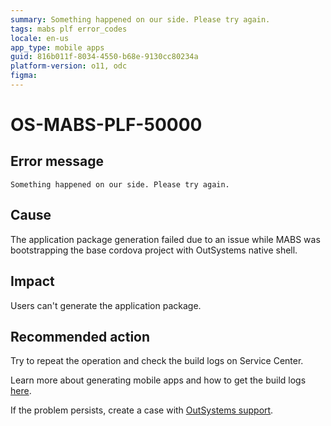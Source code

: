 ```yaml
---
summary: Something happened on our side. Please try again.
tags: mabs plf error_codes
locale: en-us
app_type: mobile apps
guid: 816b011f-8034-4550-b68e-9130cc80234a
platform-version: o11, odc
figma:
---
```

# OS-MABS-PLF-50000

## Error message

`Something happened on our side. Please try again.`

## Cause

The application package generation failed due to an issue while MABS was bootstrapping the base cordova project with OutSystems native shell.

## Impact

Users can't generate the application package.

## Recommended action

Try to repeat the operation and check the build logs on Service Center.

Learn more about generating mobile apps and how to get the build logs [here](https://success.outsystems.com/Documentation/11/Delivering_Mobile_Apps/Generate_and_Distribute_Your_Mobile_App#download-mobile-app-build-logs).

If the problem persists, create a case with [OutSystems
support](https://www.outsystems.com/support/portal/open-support-case?ErrorCode=OS-MABS-PLF-50000).
